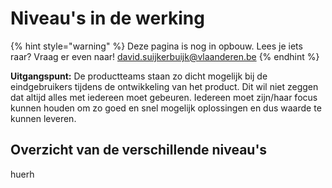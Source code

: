 # Niveau's in de werking

{% hint style="warning" %}
Deze pagina is nog in opbouw. Lees je iets raar? Vraag er even naar! [david.suijkerbuijk@vlaanderen.be](mailto:david.suijkerbuijk@vlaanderen.be)
{% endhint %}

**Uitgangspunt:** De productteams staan zo dicht mogelijk bij de eindgebruikers tijdens de ontwikkeling van het product. Dit wil niet zeggen dat altijd alles met iedereen moet gebeuren. Iedereen moet zijn/haar focus kunnen houden om zo goed en snel mogelijk oplossingen en dus waarde te kunnen leveren.

## Overzicht van de verschillende niveau's

huerh

